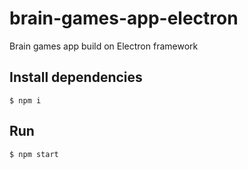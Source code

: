 # brain-games-app-electron
Brain games app build on Electron framework

## Install dependencies

```
$ npm i
```

## Run

```
$ npm start
```